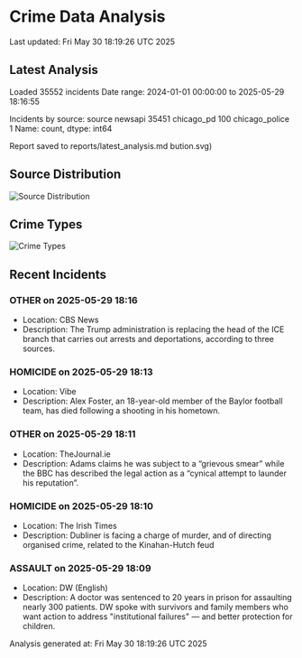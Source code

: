 # Crime Data Analysis
Last updated: Fri May 30 18:19:26 UTC 2025

## Latest Analysis

Loaded 35552 incidents
Date range: 2024-01-01 00:00:00 to 2025-05-29 18:16:55

Incidents by source:
source
newsapi           35451
chicago_pd          100
chicago_police        1
Name: count, dtype: int64

Report saved to reports/latest_analysis.md
bution.svg)

## Source Distribution
![Source Distribution](images/source_distribution.svg)

## Crime Types
![Crime Types](images/crime_types.svg)

## Recent Incidents

### OTHER on 2025-05-29 18:16
- Location: CBS News
- Description: The Trump administration is replacing the head of the ICE branch that carries out arrests and deportations, according to three sources.


### HOMICIDE on 2025-05-29 18:13
- Location: Vibe
- Description: Alex Foster, an 18-year-old member of the Baylor football team, has died following a shooting in his hometown.


### OTHER on 2025-05-29 18:11
- Location: TheJournal.ie
- Description: Adams claims he was subject to a “grievous smear” while the BBC has described the legal action as a “cynical attempt to launder his reputation”.


### HOMICIDE on 2025-05-29 18:10
- Location: The Irish Times
- Description: Dubliner is facing a charge of murder, and of directing organised crime, related to the Kinahan-Hutch feud


### ASSAULT on 2025-05-29 18:09
- Location: DW (English)
- Description: A doctor was sentenced to 20 years in prison for assaulting nearly 300 patients. DW spoke with survivors and family members who want action to address "institutional failures" — and better protection for children.

Analysis generated at: Fri May 30 18:19:26 UTC 2025
